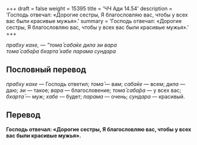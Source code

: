 +++
draft = false
weight = 15395
title = 'ЧЧ Ади 14.54'
description = 'Господь отвечал: «Дорогие сестры, Я благословляю вас, чтобы у всех вас были красивые мужья».'
summary = 'Господь отвечал: «Дорогие сестры, Я благословляю вас, чтобы у всех вас были красивые мужья».'
+++

_прабху кахе, — ”тома̄ саба̄ке дила эи вара  
тома̄ саба̄ра бхарта̄ хабе парама сундара_

## Пословный перевод

_прабху_ _кахе_ — Господь ответил; _тома̄_ — вам; _саба̄ке_ — всем; _дила_ — даю; _эи_ — такое; _вара_ — благословение; _тома̄_ _саба̄ра_ — у всех вас; _бхарта̄_ — муж; _хабе_ — будет; _парама_ — очень; _сундара_ — красивый.

## Перевод

**Господь отвечал: «Дорогие сестры, Я благословляю вас, чтобы у всех вас были красивые мужья».**
